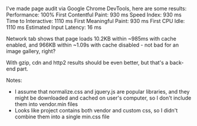 I've made page audit via Google Chrome DevTools, here are some results:
Performance: 100%
First Contentful Paint: 930 ms
Speed Index: 930 ms
Time to Interactive: 1110 ms
First Meaningful Paint: 930 ms
First CPU Idle: 1110 ms
Estimated Input Latency: 16 ms

Network tab shows that page loads 10.2KB within ~985ms with cache enabled, and 966KB within ~1.09s with cache disabled - not bad for an image gallery, right? 

With gzip, cdn and http2 results should be even better, but that's a back-end part.

Notes:
- I assume that normalize.css and jquery.js are popular libraries, and they might be downloaded and cached on user's computer, so I don't include them into vendor.min files
- Looks like project contains both vendor and custom css, so I didn't combine them into a single min.css file
